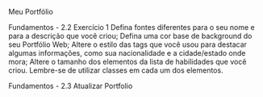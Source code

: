 Meu Portfólio

Fundamentos - 2.2
Exercício 1
    Defina fontes diferentes para o seu nome e para a descrição que você criou;
    Defina uma cor base de background do seu Portfólio Web;
    Altere o estilo das tags que você usou para destacar algumas informações, como sua nacionalidade e a cidade/estado onde mora;
    Altere o tamanho dos elementos da lista de habilidades que você criou. Lembre-se de utilizar classes em cada um dos elementos.

Fundamentos - 2.3
    Atualizar Portfolio